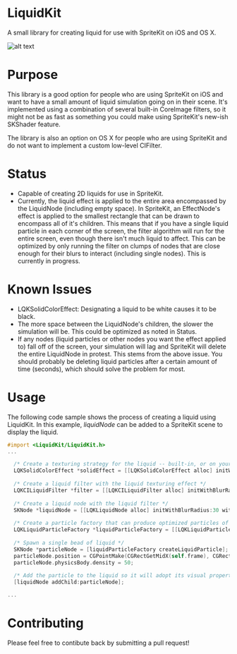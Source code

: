 LiquidKit
=========

A small library for creating liquid for use with SpriteKit on iOS and OS X.

![alt text](https://raw.githubusercontent.com/kevinhartman/LiquidKit/master/screenshot.png)

Purpose
=======
This library is a good option for people who are using SpriteKit on iOS and want to have a small amount of liquid simulation going on in their scene. It's implemented using a combination of several built-in CoreImage filters, so it might not be as fast as something you could make using SpriteKit's new-ish SKShader feature.

The library is also an option on OS X for people who are using SpriteKit and do not want to implement a custom low-level CIFilter.

Status
======
* Capable of creating 2D liquids for use in SpriteKit.
* Currently, the liquid effect is applied to the entire area encompassed by the LiquidNode (including empty space). In SpriteKit, an EffectNode's effect is applied to the smallest rectangle that can be drawn to encompass all of it's children. This means that if you have a single liquid particle in each corner of the screen, the filter algorithm will run for the entire screen, even though there isn't much liquid to affect. This can be optimized by only running the filter on clumps of nodes that are close enough for their blurs to interact (including single nodes). This is currently in progress.

Known Issues
============
* LQKSolidColorEffect: Designating a liquid to be white causes it to be black.
* The more space between the LiquidNode's children, the slower the simulation will be. This could be optimized as noted in Status.
* If any nodes (liquid particles or other nodes you want the effect applied to) fall off of the screen, your simulation will lag and SpriteKit will delete the entire LiquidNode in protest. This stems from the above issue. You should probably be deleting liquid particles after a certain amount of time (seconds), which should solve the problem for most.

Usage
=====
The following code sample shows the process of creating a liquid using LiquidKit. In this example, <i>liquidNode</i> can be added to a SpriteKit scene to display the liquid.


`````objective-c
#import <LiquidKit/LiquidKit.h>
...

  /* Create a texturing strategy for the liquid -- built-in, or on your own */
  LQKSolidColorEffect *solidEffect = [[LQKSolidColorEffect alloc] initWithColor:[NSColor magentaColor] withIndex:100 withWidth:256];
  
  /* Create a liquid filter with the liquid texturing effect */
  LQKCILiquidFilter *filter = [[LQKCILiquidFilter alloc] initWithBlurRadius:30 withLiquidEffect:solidEffect];
  
  /* Create a liquid node with the liquid filter */
  SKNode *liquidNode = [[LQKLiquidNode alloc] initWithBlurRadius:30 withLiquidFilter:filter];
  
  /* Create a particle factory that can produce optimized particles of a given size */
  LQKLiquidParticleFactory *liquidParticleFactory = [[LQKLiquidParticleFactory alloc] initWithRadius:15];
  
  /* Spawn a single bead of liquid */
  SKNode *particleNode = [liquidParticleFactory createLiquidParticle];
  particleNode.position = CGPointMake(CGRectGetMidX(self.frame), CGRectGetMidY(self.frame));
  particleNode.physicsBody.density = 50;
  
  /* Add the particle to the liquid so it will adopt its visual properties */
  [liquidNode addChild:particleNode];

...

`````

Contributing
============
Please feel free to contibute back by submitting a pull request!
